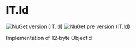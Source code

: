 # IT.Id
[![NuGet version (IT.Id)](https://img.shields.io/nuget/v/IT.Id.svg)](https://www.nuget.org/packages/IT.Id)
[![NuGet pre version (IT.Id)](https://img.shields.io/nuget/vpre/IT.Id.svg)](https://www.nuget.org/packages/IT.Id)

Implementation of 12-byte ObjectId
